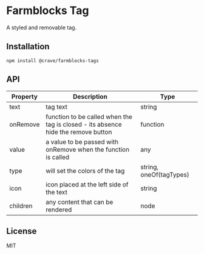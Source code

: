 # Farmblocks Tag

A styled and removable tag.

## Installation

```
npm install @crave/farmblocks-tags
```

## API

| Property | Description                                                                       | Type                    |
| -------- | --------------------------------------------------------------------------------- | ----------------------- |
| text     | tag text                                                                          | string                  |
| onRemove | function to be called when the tag is closed - its absence hide the remove button | function                |
| value    | a value to be passed with onRemove when the function is called                    | any                     |
| type     | will set the colors of the tag                                                    | string, oneOf(tagTypes) |
| icon     | icon placed at the left side of the text                                          | string                  |
| children | any content that can be rendered                                                  | node                    |

## License

MIT
